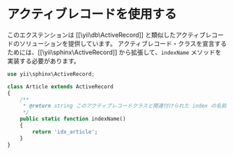 アクティブレコードを使用する
============================

このエクステンションは [[\yii\db\ActiveRecord]] と類似したアクティブレコードのソリューションを提供しています。
アクティブレコード・クラスを宣言するためには、[[\yii\sphinx\ActiveRecord]] から拡張して、`indexName` メソッドを実装する必要があります。

```php
use yii\sphinx\ActiveRecord;

class Article extends ActiveRecord
{
    /**
     * @return string このアクティブレコードクラスと関連付けられた index の名前
     */
    public static function indexName()
    {
        return 'idx_article';
    }
}
```
